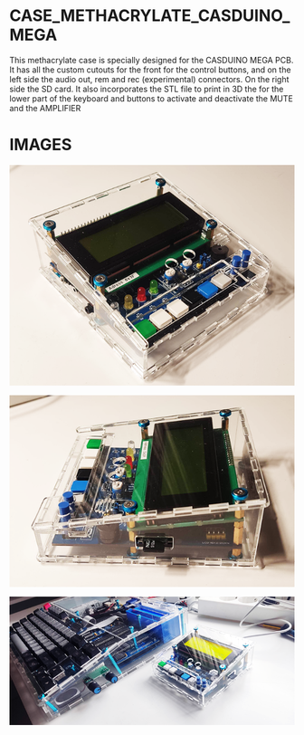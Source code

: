 # CASE_METHACRYLATE_CASDUINO_MEGA

This methacrylate case is specially designed for the CASDUINO MEGA PCB. It has all the custom cutouts for the front for the control buttons, and on the left side the audio out, rem and rec (experimental) connectors. On the right side the SD card. It also incorporates the STL file to print in 3D the for the lower part of the keyboard and buttons to activate and deactivate the MUTE and the AMPLIFIER

# IMAGES

![Alt text](https://github.com/capsule5000/CASE_METHACRYLATE_CASDUINO_MEGA/blob/main/Images/front_casduino_mega.png)

![Alt text](https://github.com/capsule5000/CASE_METHACRYLATE_CASDUINO_MEGA/blob/main/Images/front2_casduino_mega.png)

![Alt text](https://github.com/capsule5000/CASE_METHACRYLATE_CASDUINO_MEGA/blob/main/Images/front1_casduino_mega.png)
